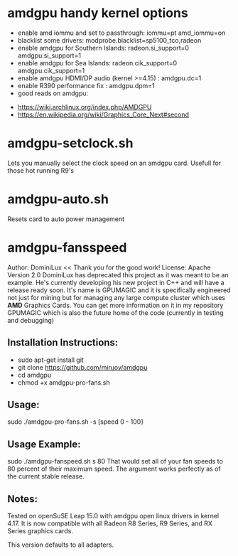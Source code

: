 # amdgpu handy kernel options
* enable amd iommu and set to passthrough: iommu=pt amd_iommu=on
* blacklist some drivers: modprobe.blacklist=sp5100_tco,radeon
* enable amdgpu for Southern Islands: radeon.si_support=0 amdgpu.si_support=1
* enable amdgpu for Sea Islands: radeon.cik_support=0 amdgpu.cik_support=1
* enable amdgpu HDMI/DP audio (kernel >=4.15) : amdgpu.dc=1
* enable R390 performance fix : amdgpu.dpm=1
* good reads on amdgpu: 
- https://wiki.archlinux.org/index.php/AMDGPU  
- https://en.wikipedia.org/wiki/Graphics_Core_Next#second

# amdgpu-setclock.sh
Lets you manually select the clock speed on an amdgpu card. Usefull for those hot running R9's

# amdgpu-auto.sh
Resets card to auto power management

# amdgpu-fansspeed
Author: DominiLux << Thank you for the good work!
License: Apache Version 2.0
DominiLux has deprecated this project as it was meant to be an example.  He's currently developing his new project in C++ and will have a release ready soon.  It's name is GPUMAGIC and it is specifically engineered not just for mining but for managing any large compute cluster which uses **AMD** Graphics Cards.  You can get more information on it in my repository GPUMAGIC which is also the future home of the code (currently in testing and debugging)

## Installation Instructions:
* sudo apt-get install git
* git clone https://github.com/miruoy/amdgpu
* cd amdgpu
* chmod +x amdgpu-pro-fans.sh

## Usage:
sudo ./amdgpu-pro-fans.sh -s [speed 0 - 100]

## Usage Example:
sudo ./amdgpu-fanspeed.sh s 80
That would set all of your fan speeds to 80 percent of their maximum speed.  The argument works perfectly as of the current stable release.

## Notes:
Tested on openSuSE Leap 15.0 with amdgpu open linux drivers in kernel 4.17.  It is now compatible with all Radeon R8 Series, R9 Series, and RX Series graphics cards.

This version defaults to all adapters.
